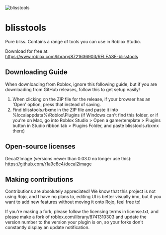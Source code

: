 ![blisstools](https://user-images.githubusercontent.com/56035537/152427370-ac6b41f4-3801-4f70-ad6e-155a0285eabf.png)

# blisstools
Pure bliss. Contains a range of tools you can use in Roblox Studio.

Download for free at: https://www.roblox.com/library/8721636903/RELEASE-blisstools

## Downloading Guide

When downloading from Roblox, ignore this following guide, but if you are downloading from GitHub releases, follow this to get setup easily!

1. When clicking on the ZIP file for the release, if your browser has an 'Open' option, press that instead of saving.
2. Find blisstools.rbxmx in the ZIP file and paste it into %localappdata%\Roblox\Plugins (if Windows can't find this folder, or if you're on Mac, go into Roblox Studio > Open a game/template > Plugins button in Studio ribbon tab > Plugins Folder, and paste blisstools.rbxmx there)

## Open-source licenses

Decal2Image (versions newer than 0.03.0 no longer use this): https://github.com/r1a9c8c4/decal2image

## Making contributions

Contributions are absolutely appreciated! We know that this project is not using Rojo, and I have no plans to, editing UI is better visually imo, but if you want to add new features without moving it onto Rojo, feel free to!

If you're making a fork, please follow the licensing terms in license.txt, and please make a fork of roblox.com/library/8741310303 and update the version number to the version your plugin is on, so your forks don't constantly display an update notification.